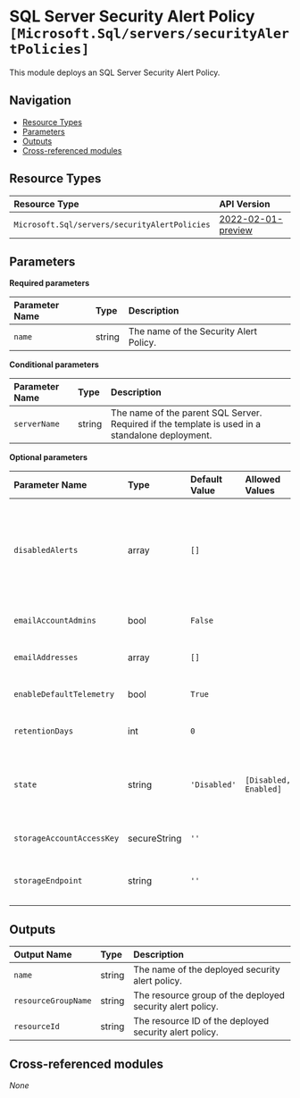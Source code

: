 # SQL Server Security Alert Policy `[Microsoft.Sql/servers/securityAlertPolicies]`

This module deploys an SQL Server Security Alert Policy.

## Navigation

- [Resource Types](#Resource-Types)
- [Parameters](#Parameters)
- [Outputs](#Outputs)
- [Cross-referenced modules](#Cross-referenced-modules)

## Resource Types

| Resource Type | API Version |
| :-- | :-- |
| `Microsoft.Sql/servers/securityAlertPolicies` | [2022-02-01-preview](https://docs.microsoft.com/en-us/azure/templates/Microsoft.Sql/2022-02-01-preview/servers/securityAlertPolicies) |

## Parameters

**Required parameters**

| Parameter Name | Type | Description |
| :-- | :-- | :-- |
| `name` | string | The name of the Security Alert Policy. |

**Conditional parameters**

| Parameter Name | Type | Description |
| :-- | :-- | :-- |
| `serverName` | string | The name of the parent SQL Server. Required if the template is used in a standalone deployment. |

**Optional parameters**

| Parameter Name | Type | Default Value | Allowed Values | Description |
| :-- | :-- | :-- | :-- | :-- |
| `disabledAlerts` | array | `[]` |  | Specifies an array of alerts that are disabled. Allowed values are: Sql_Injection, Sql_Injection_Vulnerability, Access_Anomaly, Data_Exfiltration, Unsafe_Action, Brute_Force. |
| `emailAccountAdmins` | bool | `False` |  | Specifies that the alert is sent to the account administrators. |
| `emailAddresses` | array | `[]` |  | Specifies an array of email addresses to which the alert is sent. |
| `enableDefaultTelemetry` | bool | `True` |  | Enable telemetry via a Globally Unique Identifier (GUID). |
| `retentionDays` | int | `0` |  | Specifies the number of days to keep in the Threat Detection audit logs. |
| `state` | string | `'Disabled'` | `[Disabled, Enabled]` | Specifies the state of the policy, whether it is enabled or disabled or a policy has not been applied yet on the specific database. |
| `storageAccountAccessKey` | secureString | `''` |  | Specifies the identifier key of the Threat Detection audit storage account.. |
| `storageEndpoint` | string | `''` |  | Specifies the blob storage endpoint. This blob storage will hold all Threat Detection audit logs. |


## Outputs

| Output Name | Type | Description |
| :-- | :-- | :-- |
| `name` | string | The name of the deployed security alert policy. |
| `resourceGroupName` | string | The resource group of the deployed security alert policy. |
| `resourceId` | string | The resource ID of the deployed security alert policy. |

## Cross-referenced modules

_None_
